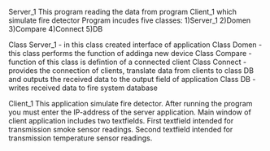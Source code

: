 Server_1 
This program reading the data from program Client_1 which simulate fire detector
Program incudes five classes:
1)Server_1
2)Domen
3)Compare
4)Connect
5)DB

Class Server_1 - in this class created interface of application
Class Domen - this class performs the function of addinga new device
Class Compare - function of this class is defintion of a connected client
Class Connect - provides the connection of clients, translate data from clients to class DB and outputs the received data to the output field of application 
Class DB - writes received data to fire system database

Client_1
This application simulate fire detector. After running the program you must enter the IP-address of the server application.
Main window of client application includes two textfields. 
First textfield intended for transmission smoke sensor readings.
Second textfield intended for transmission temperature sensor readings.
